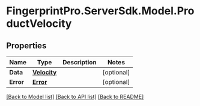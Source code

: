 # FingerprintPro.ServerSdk.Model.ProductVelocity
## Properties

Name | Type | Description | Notes
------------ | ------------- | ------------- | -------------
**Data** | [**Velocity**](Velocity.md) |  | [optional] 
**Error** | [**Error**](Error.md) |  | [optional] 

[[Back to Model list]](../README.md#documentation-for-models) [[Back to API list]](../README.md#documentation-for-api-endpoints) [[Back to README]](../README.md)

